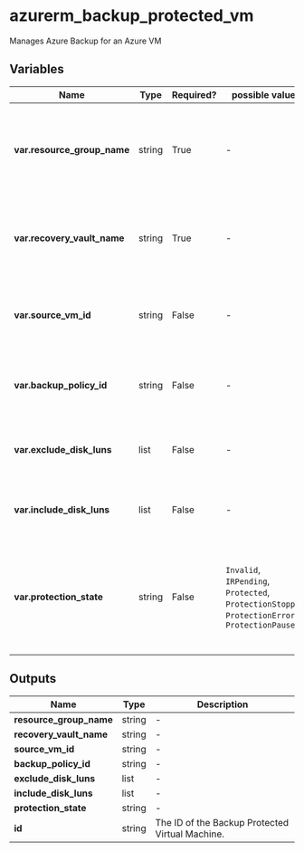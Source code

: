 # azurerm_backup_protected_vm

Manages Azure Backup for an Azure VM

## Variables

| Name | Type | Required? |  possible values |  Description |
| ---- | ---- | --------- |  ----------- | ----------- |
| **var.resource_group_name** | string | True | -  |  The name of the resource group in which to create the Recovery Services Vault. Changing this forces a new resource to be created. | 
| **var.recovery_vault_name** | string | True | -  |  Specifies the name of the Recovery Services Vault to use. Changing this forces a new resource to be created. | 
| **var.source_vm_id** | string | False | -  |  Specifies the ID of the VM to backup. Changing this forces a new resource to be created. | 
| **var.backup_policy_id** | string | False | -  |  Specifies the id of the backup policy to use. Required in creation or when `protection_stopped` is not specified. | 
| **var.exclude_disk_luns** | list | False | -  |  A list of Disks' Logical Unit Numbers(LUN) to be excluded for VM Protection. | 
| **var.include_disk_luns** | list | False | -  |  A list of Disks' Logical Unit Numbers(LUN) to be included for VM Protection. | 
| **var.protection_state** | string | False | `Invalid`, `IRPending`, `Protected`, `ProtectionStopped`, `ProtectionError`, `ProtectionPaused`  |  Specifies Protection state of the backup. Possible values are `Invalid`, `IRPending`, `Protected`, `ProtectionStopped`, `ProtectionError` and `ProtectionPaused`. | 



## Outputs

| Name | Type | Description |
| ---- | ---- | --------- | 
| **resource_group_name** | string  | - | 
| **recovery_vault_name** | string  | - | 
| **source_vm_id** | string  | - | 
| **backup_policy_id** | string  | - | 
| **exclude_disk_luns** | list  | - | 
| **include_disk_luns** | list  | - | 
| **protection_state** | string  | - | 
| **id** | string  | The ID of the Backup Protected Virtual Machine. | 